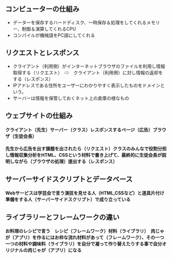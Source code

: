 ## コンピューターの仕組み
- データーを保存するハードディスク、一時保存＆処理をしてくれるメモリー、制御＆演算してくれるCPU
- コンパイルが機械語をPC語にしてくれる

## リクエストとレスポンス
- クライアント（利用側）がインターネットブラウザのファイルを利用し情報取得する（リクエスト）　⇨　クライアント（利用側）に対し情報の返却をする（レスポンス）
- IPアドレスである住所をユーザーにわかりやすく表示したものをドメインという。
- サーバーは情報を保管しておくネット上の倉庫の様なもの

## ウェブサイトの仕組み
#### クライアント（先生）サーバー（クラス）レスポンスするページ（広告）ブラウザ（生徒会長）
#### 先生から広告を出す課題を出されたら（リクエスト）クラスのみんなで役割分担し情報収集分析をHTML、CSSという材料で書き上げて、最終的に生徒会長が説明しながら（ブラウザの処理）提出する（レスポンス）

## サーバーサイドスクリプトとデータベース
#### Webサービスは学芸会で言う演技を見せる人（HTML,CSSなど）と道具片付け準備をする人（サーバーサイドスクリプト）で成り立っている

## ライブラリーとフレームワークの違い
#### お料理のレシピで言う　レシピ（フレームワーク）材料（ライブラリ）　肉じゃが（アプリ）を作るにはお枠な流れ材料があって（フレームワーク）、その一つ一つの材料や調味料（ライブラリ）を自分で凝って作り替えたりする事で自分オリジナルの肉じゃが（アプリ）になる

